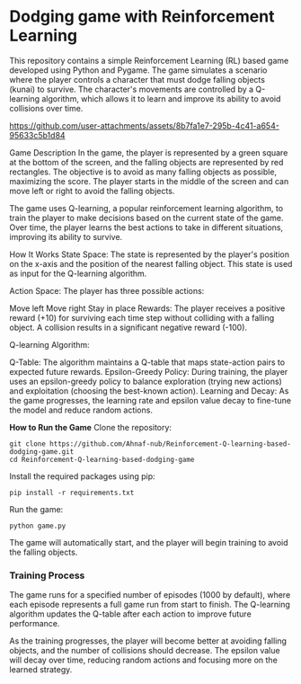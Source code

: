# Dodging game with Reinforcement Learning

This repository contains a simple Reinforcement Learning (RL) based game developed using Python and Pygame. The game simulates a scenario where the player controls a character that must dodge falling objects (kunai) to survive. The character's movements are controlled by a Q-learning algorithm, which allows it to learn and improve its ability to avoid collisions over time.

https://github.com/user-attachments/assets/8b7fa1e7-295b-4c41-a654-95633c5b1d84

Game Description
In the game, the player is represented by a green square at the bottom of the screen, and the falling objects are represented by red rectangles. The objective is to avoid as many falling objects as possible, maximizing the score. The player starts in the middle of the screen and can move left or right to avoid the falling objects.

The game uses Q-learning, a popular reinforcement learning algorithm, to train the player to make decisions based on the current state of the game. Over time, the player learns the best actions to take in different situations, improving its ability to survive.

How It Works
State Space: The state is represented by the player's position on the x-axis and the position of the nearest falling object. This state is used as input for the Q-learning algorithm.

Action Space: The player has three possible actions:

Move left
Move right
Stay in place
Rewards: The player receives a positive reward (+10) for surviving each time step without colliding with a falling object. A collision results in a significant negative reward (-100).

Q-learning Algorithm:

Q-Table: The algorithm maintains a Q-table that maps state-action pairs to expected future rewards.
Epsilon-Greedy Policy: During training, the player uses an epsilon-greedy policy to balance exploration (trying new actions) and exploitation (choosing the best-known action).
Learning and Decay: As the game progresses, the learning rate and epsilon value decay to fine-tune the model and reduce random actions.

**How to Run the Game**
Clone the repository:
```
git clone https://github.com/Ahnaf-nub/Reinforcement-Q-learning-based-dodging-game.git
cd Reinforcement-Q-learning-based-dodging-game
```
Install the required packages using pip:
```
pip install -r requirements.txt
```
Run the game:

```
python game.py
```
The game will automatically start, and the player will begin training to avoid the falling objects.

### Training Process
The game runs for a specified number of episodes (1000 by default), where each episode represents a full game run from start to finish. The Q-learning algorithm updates the Q-table after each action to improve future performance.

As the training progresses, the player will become better at avoiding falling objects, and the number of collisions should decrease. The epsilon value will decay over time, reducing random actions and focusing more on the learned strategy.
